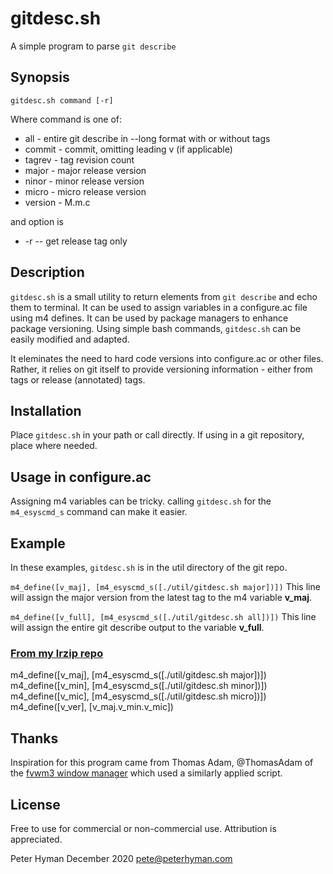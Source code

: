 # gitdesc.sh
A simple program to parse `git describe`

## Synopsis
`gitdesc.sh command [-r]`

Where command is one of:
* all - entire git describe in --long format with or without tags
* commit - commit, omitting leading v (if applicable)
* tagrev - tag revision count
* major - major release version
* ninor - minor release version
* micro - micro release version
* version - M.m.c

and option is
* -r -- get release tag only

## Description
`gitdesc.sh` is a small utility to return elements from `git describe` and echo them to terminal. It can be used to assign variables in a configure.ac file using m4 defines. It can be used by package managers to enhance package versioning. Using simple bash commands, `gitdesc.sh` can be easily modified and adapted.

It eleminates the need to hard code versions into configure.ac or other files. Rather, it relies on git itself to provide versioning information - either from tags or release (annotated) tags.

## Installation
Place `gitdesc.sh` in your path or call directly. If using in a git repository, place where needed.

## Usage in configure.ac
Assigning m4 variables can be tricky. calling `gitdesc.sh` for the `m4_esyscmd_s` command can make it easier.

## Example
In these examples, `gitdesc.sh` is in the util directory of the git repo.

`m4_define([v_maj], [m4_esyscmd_s([./util/gitdesc.sh major])])`
This line will assign the major version from the latest tag to the m4 variable **v_maj**.

`m4_define([v_full], [m4_esyscmd_s([./util/gitdesc.sh all])])`
This line will assign the entire git describe output to the variable **v_full**.

### [From my lrzip repo](https://github.com/pete4abw/lrzip)
m4_define([v_maj], [m4_esyscmd_s([./util/gitdesc.sh major])])  
m4_define([v_min], [m4_esyscmd_s([./util/gitdesc.sh minor])])  
m4_define([v_mic], [m4_esyscmd_s([./util/gitdesc.sh micro])])  
m4_define([v_ver], [v_maj.v_min.v_mic])  

## Thanks
Inspiration for this program came from Thomas Adam, @ThomasAdam of the [fvwm3 window manager](https://github.com/fvwmorg/fvwm3) which used a similarly applied script.

## License
Free to use for commercial or non-commercial use. Attribution is appreciated.

Peter Hyman
December 2020
pete@peterhyman.com
